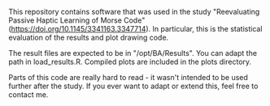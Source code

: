 This repository contains software that was used in the study "Reevaluating Passive Haptic Learning of Morse Code" (https://doi.org/10.1145/3341163.3347714). In particular, this is the statistical evaluation of the results and plot drawing code.

The result files are expected to be in "/opt/BA/Results". You can adapt the path in load_results.R. Compiled plots are included in the plots directory.

Parts of this code are really hard to read - it wasn't intended to be used further after the study. If you ever want to adapt or extend this, feel free to contact me.

